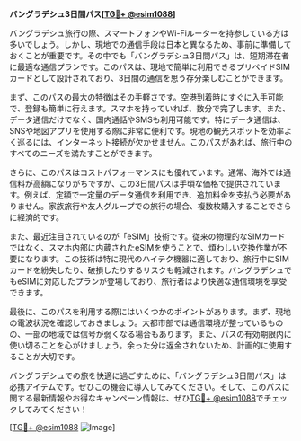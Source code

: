 **バングラデシュ3日間パス[[TG💪+ @esim1088](https://t.me/s/esim1088)]**

バングラデシュ旅行の際、スマートフォンやWi-Fiルーターを持参している方は多いでしょう。しかし、現地での通信手段は日本と異なるため、事前に準備しておくことが重要です。その中でも「バングラデシュ3日間パス」は、短期滞在者に最適な通信プランです。このパスは、現地で簡単に利用できるプリペイドSIMカードとして設計されており、3日間の通信を思う存分楽しむことができます。

まず、このパスの最大の特徴はその手軽さです。空港到着時にすぐに入手可能で、登録も簡単に行えます。スマホを持っていれば、数分で完了します。また、データ通信だけでなく、国内通話やSMSも利用可能です。特にデータ通信は、SNSや地図アプリを使用する際に非常に便利です。現地の観光スポットを効率よく巡るには、インターネット接続が欠かせません。このパスがあれば、旅行中のすべてのニーズを満たすことができます。

さらに、このパスはコストパフォーマンスにも優れています。通常、海外では通信料が高額になりがちですが、この3日間パスは手頃な価格で提供されています。例えば、定額で一定量のデータ通信を利用でき、追加料金を支払う必要がありません。家族旅行や友人グループでの旅行の場合、複数枚購入することでさらに経済的です。

また、最近注目されているのが「eSIM」技術です。従来の物理的なSIMカードではなく、スマホ内部に内蔵されたeSIMを使うことで、煩わしい交換作業が不要になります。この技術は特に現代のハイテク機器に適しており、旅行中にSIMカードを紛失したり、破損したりするリスクも軽減されます。バングラデシュでもeSIMに対応したプランが登場しており、旅行者はより快適な通信環境を享受できます。

最後に、このパスを利用する際にはいくつかのポイントがあります。まず、現地の電波状況を確認しておきましょう。大都市部では通信環境が整っているものの、一部の地域では信号が弱くなる場合もあります。また、パスの有効期限内に使い切ることを心がけましょう。余った分は返金されないため、計画的に使用することが大切です。

バングラデシュでの旅を快適に過ごすために、「バングラデシュ3日間パス」は必携アイテムです。ぜひこの機会に導入してみてください。そして、このパスに関する最新情報やお得なキャンペーン情報は、ぜひ[TG💪+ @esim1088](https://t.me/s/esim1088)でチェックしてみてください！

[[TG💪+ @esim1088](https://t.me/s/esim1088) ![Image](https://i.postimg.cc/Y0z9fWf4/image.png)]